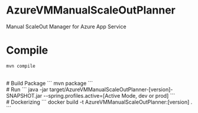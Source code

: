 # AzureVMManualScaleOutPlanner
Manual ScaleOut Manager for Azure App Service
<br>
# Compile
```
mvn compile
```
<br>
# Build Package
```
mvn package
```
<br>
# Run
```
java -jar target/AzureVMManualScaleOutPlanner-[version]-SNAPSHOT.jar --spring.profiles.active=[Active Mode, dev or prod]
```
<br>
# Dockerizing
```
docker build -t AzureVMManualScaleOutPlanner:[version] .
```
